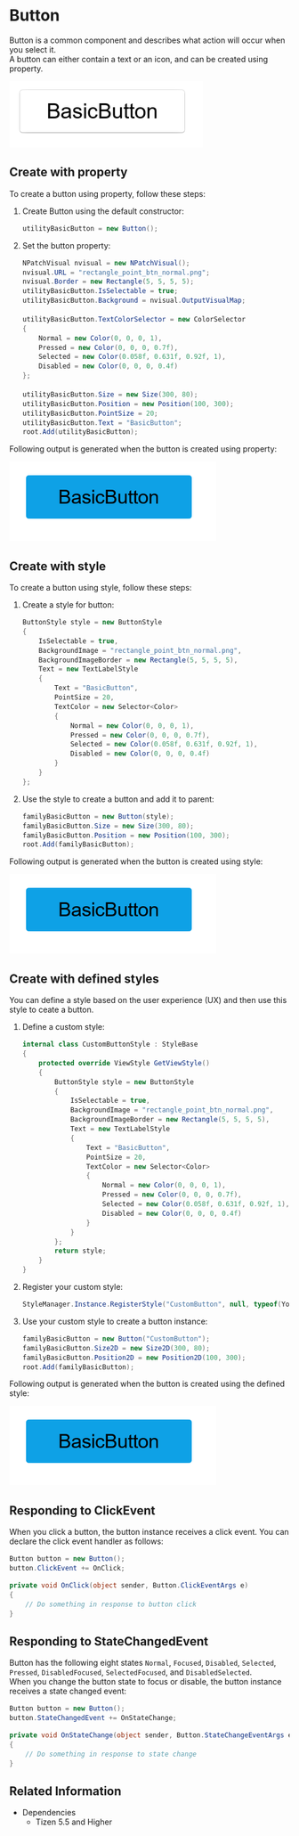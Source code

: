 # Button

Button is a common component and describes what action will occur when you select it.  
A button can either contain a text or an icon, and can be created using property.

![Button](./media/Button.PNG)

## Create with property

To create a button using property, follow these steps:

1. Create Button using the default constructor:

    ```cs
    utilityBasicButton = new Button();
    ```

2. Set the button property:

    ```cs
    NPatchVisual nvisual = new NPatchVisual();
    nvisual.URL = "rectangle_point_btn_normal.png";
    nvisual.Border = new Rectangle(5, 5, 5, 5);
    utilityBasicButton.IsSelectable = true;
    utilityBasicButton.Background = nvisual.OutputVisualMap;

    utilityBasicButton.TextColorSelector = new ColorSelector
    {
        Normal = new Color(0, 0, 0, 1),
        Pressed = new Color(0, 0, 0, 0.7f),
        Selected = new Color(0.058f, 0.631f, 0.92f, 1),
        Disabled = new Color(0, 0, 0, 0.4f)
    };

    utilityBasicButton.Size = new Size(300, 80);
    utilityBasicButton.Position = new Position(100, 300);
    utilityBasicButton.PointSize = 20;
    utilityBasicButton.Text = "BasicButton";
    root.Add(utilityBasicButton);
    ```

Following output is generated when the button is created using property:

![ButtonProperty](./media/ButtonProperty.PNG)

## Create with style

To create a button using style, follow these steps:

1. Create a style for button:

    ```cs
    ButtonStyle style = new ButtonStyle
    {
        IsSelectable = true,
        BackgroundImage = "rectangle_point_btn_normal.png",
        BackgroundImageBorder = new Rectangle(5, 5, 5, 5),
        Text = new TextLabelStyle
        {
            Text = "BasicButton",
            PointSize = 20,
            TextColor = new Selector<Color>
            {
                Normal = new Color(0, 0, 0, 1),
                Pressed = new Color(0, 0, 0, 0.7f),
                Selected = new Color(0.058f, 0.631f, 0.92f, 1),
                Disabled = new Color(0, 0, 0, 0.4f)
            }
        }
    };
    ```

2. Use the style to create a button and add it to parent:

    ```cs
    familyBasicButton = new Button(style);
    familyBasicButton.Size = new Size(300, 80);
    familyBasicButton.Position = new Position(100, 300);
    root.Add(familyBasicButton);
    ```

Following output is generated when the button is created using style:

![ButtonProperty](./media/ButtonProperty.PNG)

## Create with defined styles

You can define a style based on the user experience (UX) and then use this style to ceate a button.

1. Define a custom style:

    ```cs
    internal class CustomButtonStyle : StyleBase
    {
        protected override ViewStyle GetViewStyle()
        {
            ButtonStyle style = new ButtonStyle
            {
                IsSelectable = true,
                BackgroundImage = "rectangle_point_btn_normal.png",
                BackgroundImageBorder = new Rectangle(5, 5, 5, 5),
                Text = new TextLabelStyle
                {
                    Text = "BasicButton",
                    PointSize = 20,
                    TextColor = new Selector<Color>
                    {
                        Normal = new Color(0, 0, 0, 1),
                        Pressed = new Color(0, 0, 0, 0.7f),
                        Selected = new Color(0.058f, 0.631f, 0.92f, 1),
                        Disabled = new Color(0, 0, 0, 0.4f)
                    }
                }
            };
            return style;
        }
    }
    ```

2. Register your custom style:

    ```cs
    StyleManager.Instance.RegisterStyle("CustomButton", null, typeof(YourNameSpace.CustomButtonStyle));
    ```

3. Use your custom style to create a button instance:

    ```cs
    familyBasicButton = new Button("CustomButton");
    familyBasicButton.Size2D = new Size2D(300, 80);
    familyBasicButton.Position2D = new Position2D(100, 300);
    root.Add(familyBasicButton);
    ```

Following output is generated when the button is created using the defined style:

![ButtonProperty](./media/ButtonProperty.PNG)

## Responding to ClickEvent

When you click a button, the button instance receives a click event.
You can declare the click event handler as follows:

```cs
Button button = new Button();
button.ClickEvent += OnClick;
```

```cs
private void OnClick(object sender, Button.ClickEventArgs e)
{
    // Do something in response to button click
}
```

## Responding to StateChangedEvent

Button has the following eight states `Normal`, `Focused`, `Disabled`, `Selected`, `Pressed`, `DisabledFocused`, `SelectedFocused`, and `DisabledSelected`.  
When you change the button state to focus or disable, the button instance receives a state changed event:

```cs
Button button = new Button();
button.StateChangedEvent += OnStateChange;
```

```cs
private void OnStateChange(object sender, Button.StateChangeEventArgs e)
{
    // Do something in response to state change
}
```

## Related Information

- Dependencies
  -   Tizen 5.5 and Higher
